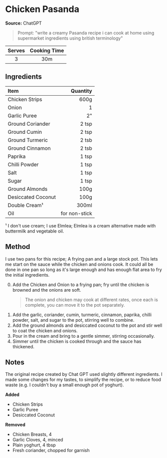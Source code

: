 # Chicken Pasanda
**Source:** ChatGPT
> Prompt: "write a creamy Pasanda recipe i can cook at home using supermarket ingredients using british terminology"

Serves|Cooking Time
:-:|:-:
3|30m

## Ingredients
Item|Quantity
:--|--:
Chicken Strips|600g
Onion|1
Garlic Puree|2"
Ground Coriander|2 tsp
Ground Cumin|2 tsp
Ground Turmeric|2 tsb
Ground Cinnamon|2 tsb
Paprika|1 tsp
Chilli Powder|1 tsp
Salt|1 tsp
Sugar|1 tsp
Ground Almonds|100g
Desiccated Coconut|100g
Double Cream¹|300ml
Oil|for non-stick

¹ I don't use cream; I use Elmlea; Elmlea is a cream alternative made with buttermilk and vegetable oil.

## Method
I use two pans for this recipe; A frying pan and a large stock pot. This lets me start on the sauce while the chicken and onions cook. It could all be done in one pan so long as it's large enough and has enough flat area to fry the initial ingredients.

0) Add the Chicken and Onion to a frying pan; fry until the chicken is browned and the onions are soft.
    > The onion and chicken may cook at different rates, once each is complete, you can move it to the pot separately.
0) Add the garlic, coriander, cumin, turmeric, cinnamon, paprika, chilli powder, salt, and sugar to the pot, stirring well to combine.
0) Add the ground almonds and desiccated coconut to the pot and stir well to coat the chicken and onions.
0) Pour in the cream and bring to a gentle simmer, stirring occasionally.
0) Simmer until the chicken is cooked through and the sauce has thickened.

## Notes
The original recipe created by Chat GPT used slightly different ingredients. I made some changes for my tastes, to simplify the recipe, or to reduce food waste (e.g. I couldn't buy a small enough pot of yoghurt).

**Added**
- Chicken Strips
- Garlic Puree
- Desiccated Coconut

**Removed**
- Chicken Breasts, 4
- Garlic Cloves, 4, minced
- Plain yoghurt, 4 tbsp
- Fresh coriander, chopped for garnish